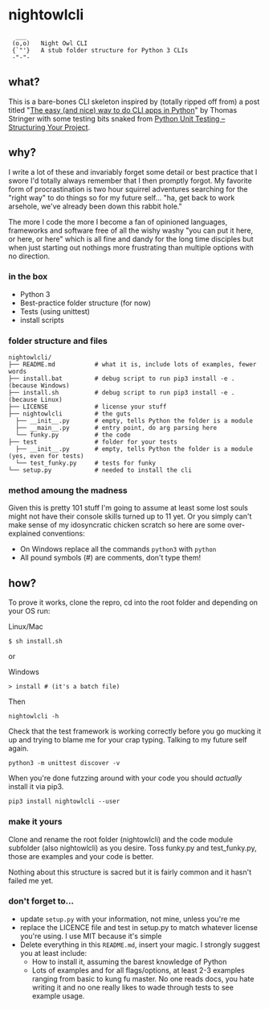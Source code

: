 # nightowlcli

```
  ___    
 (o,o)   Night Owl CLI
 {`"'}   A stub folder structure for Python 3 CLIs
 -"-"-
```

## what?

This is a bare-bones CLI skeleton inspired by (totally ripped off from) a post titled "[The easy (and nice) way to do CLI apps in Python][easy-way-to-do-cli]" by Thomas Stringer with some testing bits snaked from [Python Unit Testing – Structuring Your Project][unit-testing].

## why?

I write a lot of these and invariably forget some detail or best practice that I swore I'd totally always remember that I then promptly forgot. My favorite form of procrastination is two hour squirrel adventures searching for the "right way" to do things so for my future self... "ha, get back to work arsehole, we've already been down this rabbit hole."

The more I code the more I become a fan of opinioned languages, frameworks and software free of all the wishy washy "you can put it here, or here, or here" which is all fine and dandy for the long time disciples but when just starting out nothings more frustrating than multiple options with no direction.

### in the box

- Python 3
- Best-practice folder structure (for now)
- Tests (using unittest)
- install scripts

### folder structure and files

```
nightowlcli/
├── README.md           # what it is, include lots of examples, fewer words
├── install.bat         # debug script to run pip3 install -e . (because Windows)
├── install.sh          # debug script to run pip3 install -e . (because Linux)
├── LICENSE             # license your stuff
├── nightowlcli         # the guts
  ├── __init__.py       # empty, tells Python the folder is a module
  ├── __main__.py       # entry point, do arg parsing here
  └── funky.py          # the code
├── test                # folder for your tests
  ├── __init__.py       # empty, tells Python the folder is a module (yes, even for tests)
  └── test_funky.py     # tests for funky
└── setup.py            # needed to install the cli
```

### method amoung the madness

Given this is pretty 101 stuff I'm going to assume at least some lost souls might not have their console skills turned up to 11 yet. Or you simply can't make sense of my idosyncratic chicken scratch so here are some over-explained conventions:

- On Windows replace all the commands `python3` with `python`
- All pound symbols (#) are comments, don't type them!

## how?

To prove it works, clone the repro, cd into the root folder and depending on your OS run:

Linux/Mac

```
$ sh install.sh
```

or

Windows

```
> install # (it's a batch file)
```

Then

```
nightowlcli -h
```

Check that the test framework is working correctly before you go mucking it up and trying to blame me for your crap typing. Talking to my future self again.

```
python3 -m unittest discover -v
```

When you're done futzzing around with your code you should _actually_ install it via pip3.

```
pip3 install nightowlcli --user
```

### make it yours

Clone and rename the root folder (nightowlcli) and the code module subfolder (also nightowlcli) as you desire. Toss funky.py and test_funky.py, those are examples and your code is better.

Nothing about this structure is sacred but it is fairly common and it hasn't failed me yet.

### don't forget to...

- update `setup.py` with your information, not mine, unless you're me
- replace the LICENCE file and test in setup.py to match whatever license you're using. I use MIT because it's simple
- Delete everything in this `README.md`, insert your magic. I strongly suggest you at least include:
  - How to install it, assuming the barest knowledge of Python
  - Lots of examples and for all flags/options, at least 2-3 examples ranging from basic to kung fu master. No one reads docs, you hate writing it and no one really likes to wade through tests to see example usage.

[easy-way-to-do-cli]: https://medium.com/@trstringer/the-easy-and-nice-way-to-do-cli-apps-in-python-5d9964dc950d
[unit-testing]:https://www.patricksoftwareblog.com/python-unit-testing-structuring-your-project/